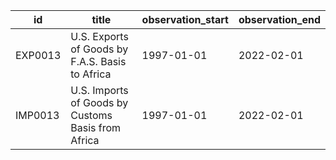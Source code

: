 | id      | title                                              | observation_start   | observation_end   |
|---------|----------------------------------------------------|---------------------|-------------------|
| EXP0013 | U.S. Exports of Goods by F.A.S. Basis to Africa    | 1997-01-01          | 2022-02-01        |
| IMP0013 | U.S. Imports of Goods by Customs Basis from Africa | 1997-01-01          | 2022-02-01        |